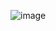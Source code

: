 
![image](https://github.com/Visualsof3d/ArtstorePublic/assets/112782440/6bf96d8f-fdd2-46fc-993b-5d609f162ebf)
